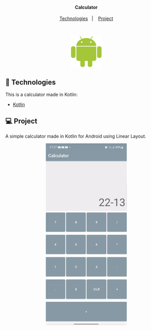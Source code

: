 <h4 align="center">
  Calculator
</h4>

<p align="center">
  <a href="#rocket-tecnologias">Technologies</a>&nbsp;&nbsp;&nbsp;|&nbsp;&nbsp;&nbsp;
  <a href="#-projeto">Project</a>
</p>

<br>

<p align="center">
  <img alt="Frontend" src="example/android_logo.png" width=100px height=100px>
</p>

## :rocket: Technologies

This is a calculator made in Kotlin:

- [Kotlin](https://kotlinlang.org/)

## 💻 Project

A simple calculator made in Kotlin for Android using Linear Layout.


<p align="center">
  <img alt="Frontend" src="example/print.png" width="50%" height="50%">
</p>

